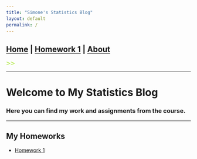 ```yaml
---
title: "Simone's Statistics Blog"
layout: default
permalink: /
---
```

[Home](/) | [Homework 1](homework1/) | [About](about/)
---

![Header Statistica](/assets/images/bullet.png)

---
# Welcome to My Statistics Blog
### Here you can find my work and assignments from the course.
---

## My Homeworks

- [Homework 1](homework1/index.html)


